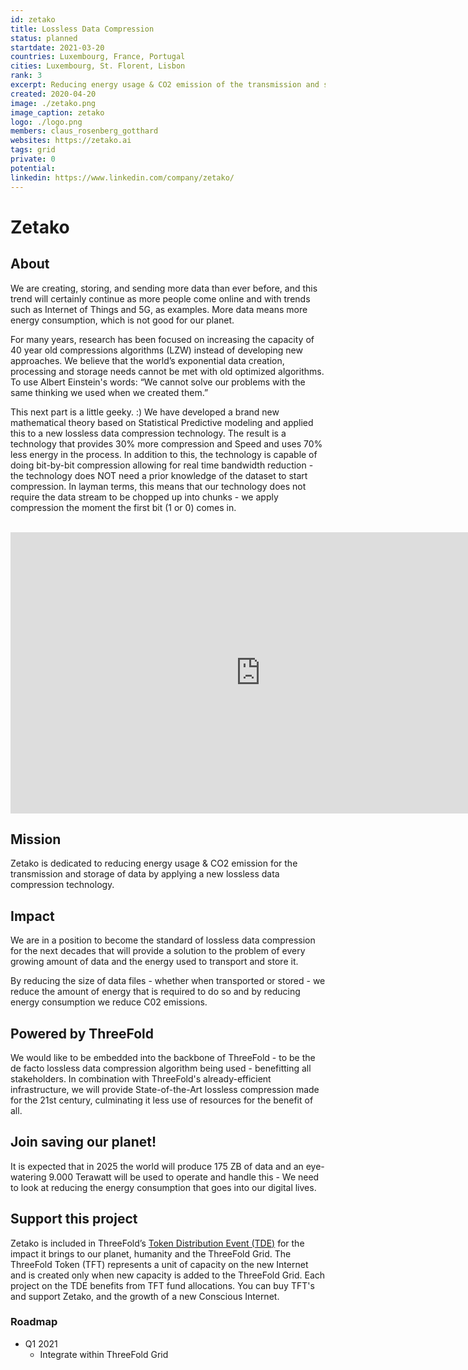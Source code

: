 ```yaml
---
id: zetako
title: Lossless Data Compression
status: planned
startdate: 2021-03-20
countries: Luxembourg, France, Portugal
cities: Luxembourg, St. Florent, Lisbon
rank: 3
excerpt: Reducing energy usage & CO2 emission of the transmission and storage of data
created: 2020-04-20
image: ./zetako.png
image_caption: zetako
logo: ./logo.png
members: claus_rosenberg_gotthard
websites: https://zetako.ai
tags: grid
private: 0
potential:
linkedin: https://www.linkedin.com/company/zetako/
---
```


# Zetako

## About

We are creating, storing, and sending more data than ever before, and this trend will certainly continue as more people come online and with trends such as Internet of Things and 5G, as examples. More data means more energy consumption, which is not good for our planet.

For many years, research has been focused on increasing the capacity of 40 year old compressions algorithms (LZW) instead of developing new approaches. We believe that the world’s exponential data creation, processing and storage needs cannot be met with old optimized algorithms. To use Albert Einstein's words: “We cannot solve our problems with the same thinking we used when we created them.”

This next part is a little geeky. :) We have developed a brand new mathematical theory based on Statistical Predictive modeling and applied this to a new lossless data compression technology. The result is a technology that provides 30% more compression and Speed and uses 70% less energy in the process. In addition to this, the technology is capable of doing bit-by-bit compression allowing for real time bandwidth reduction - the technology does NOT need a prior knowledge of the dataset to start compression. In layman terms, this means that our technology does not require the data stream to be chopped up into chunks - we apply compression the moment the first bit (1 or 0) comes in.

<BR>

<iframe src="https://player.vimeo.com/video/427718385" width="800" height="450" frameborder="0" allow="autoplay; fullscreen" allowfullscreen></iframe>

<BR>


## Mission

Zetako is dedicated to reducing energy usage &  CO2 emission for the transmission and storage of data by applying a new lossless data compression technology.

## Impact

We are in a position to become the standard of lossless data compression for the next decades that will provide a solution to the problem of every growing amount of data and the energy used to transport and store it.

By reducing the size of data files - whether when transported or stored - we reduce the amount of energy that is required to do so and by reducing energy consumption we reduce C02 emissions.

## Powered by ThreeFold  

We would like to be embedded into the backbone of ThreeFold - to be the de facto lossless data compression algorithm being used - benefitting all stakeholders. In combination with ThreeFold's already-efficient infrastructure, we will provide State-of-the-Art lossless compression made for the 21st century, culminating it less use of resources for the benefit of all.

## Join saving our planet!

It is expected that in 2025 the world will produce 175 ZB of data and an eye-watering 9.000 Terawatt will be used to operate and handle this - We need to look at reducing the energy consumption that goes into our digital lives.

## Support this project

Zetako is included in ThreeFold’s [Token Distribution Event (TDE)](https://wiki.threefold.io/#/tdeoverview)</a> for the impact it brings to our planet, humanity and the ThreeFold Grid.
The ThreeFold Token (TFT) represents a unit of capacity on the new Internet and is created only when new capacity is added to the ThreeFold Grid.
Each project on the TDE benefits from TFT fund allocations. You can buy TFT's and support Zetako, and the growth of a new Conscious Internet.

### Roadmap

- Q1 2021
  - Integrate within ThreeFold Grid
